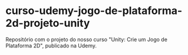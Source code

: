 # curso-udemy-jogo-de-plataforma-2d-projeto-unity
 Repositório com o projeto do nosso curso "Unity: Crie um Jogo de Plataforma 2D", publicado na Udemy.
